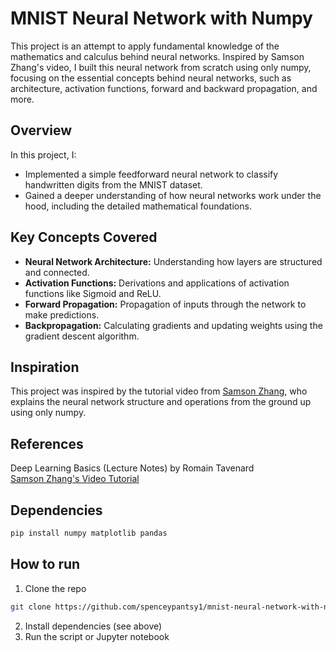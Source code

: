 # MNIST Neural Network with Numpy
This project is an attempt to apply fundamental knowledge of the mathematics and calculus behind neural networks. Inspired by Samson Zhang's video, I built this neural network from scratch using only numpy, focusing on the essential concepts behind neural networks, such as architecture, activation functions, forward and backward propagation, and more.

## Overview
In this project, I:
- Implemented a simple feedforward neural network to classify handwritten digits from the MNIST dataset.
- Gained a deeper understanding of how neural networks work under the hood, including the detailed mathematical foundations.
  
## Key Concepts Covered
- **Neural Network Architecture:** Understanding how layers are structured and connected.
- **Activation Functions:** Derivations and applications of activation functions like Sigmoid and ReLU.
- **Forward Propagation:** Propagation of inputs through the network to make predictions.
- **Backpropagation:** Calculating gradients and updating weights using the gradient descent algorithm.

## Inspiration
This project was inspired by the tutorial video from [Samson Zhang](https://www.youtube.com/@SamsonZhangTheSalmon), who explains the neural network structure and operations from the ground up using only numpy.

## References
Deep Learning Basics (Lecture Notes) by Romain Tavenard  
[Samson Zhang's Video Tutorial](https://youtu.be/w8yWXqWQYmU?si=KFBjRs50fVVLMsi2)

## Dependencies
```bash 
pip install numpy matplotlib pandas
```

## How to run
1. Clone the repo
```bash
git clone https://github.com/spenceypantsy1/mnist-neural-network-with-numpy.git
```
2. Install dependencies (see above)
3. Run the script or Jupyter notebook
